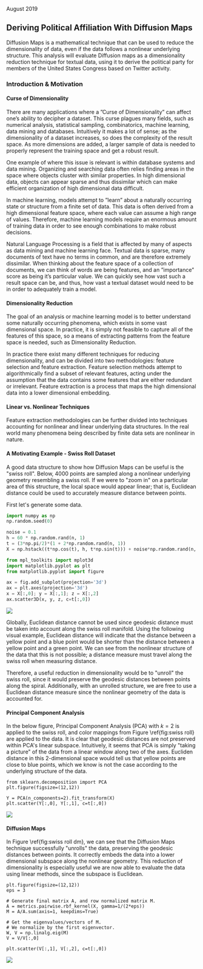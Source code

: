 August 2019

## Deriving Political Affiliation With Diffusion Maps

Diffusion Maps is a mathematical technique that can be used to reduce the dimensionality of data, even if the data follows a nonlinear underlying structure. This analysis will evaluate Diffusion maps as a dimensionality reduction technique for textual data, using it to derive the political party for members of the United States Congress based on Twitter activity.

### Introduction & Motivation

#### Curse of Dimensionality

There are many applications where a ”Curse of Dimensionality” can affect one’s ability to decipher a dataset. This curse plagues many fields, such as numerical analysis, statistical sampling, combinatorics, machine learning, data mining and databases. Intuitively it makes a lot of sense; as the dimensionality of a dataset increases, so does the complexity of the result space. As more dimensions are added, a larger sample of data is needed to properly represent the training space and get a robust result.

One example of where this issue is relevant is within database systems and data mining. Organizing and searching data often relies finding areas in the space where objects cluster with similar properties. In high dimensional data, objects can appear sparse and thus dissimilar which can make efficient organization of high dimensional data difficult.

In machine learning, models attempt to ”learn” about a naturally occurring state or structure from a finite set of data. This data is often derived from a high dimensional feature space, where each value can assume a high range of values. Therefore, machine learning models require an enormous amount of training data in order to see enough combinations to make robust decisions.

Natural Language Processing is a field that is affected by many of aspects as data mining and machine learning face. Textual data is sparse, many documents of text have no terms in common, and are therefore extremely dissimilar. When thinking about the feature space of a collection of documents, we can think of words are being features, and an ”importance” score as being it’s particular value. We can quickly see how vast such a result space can be, and thus, how vast a textual dataset would need to be in order to adequately train a model.

#### Dimensionality Reduction

The goal of an analysis or machine learning model is to better understand some naturally occurring phenomena, which exists in some vast dimensional space. In practice, it is simply not feasible to capture all of the features of this space, so a means of extracting patterns from the feature space is needed, such as Dimensionality Reduction.

In practice there exist many different techniques for reducing dimensionality, and can be divided into two methodologies: feature selection and feature extraction. Feature selection methods attempt to algorithmically find a subset of relevant features, acting under the assumption that the data contains some features that are either redundant or irrelevant. Feature extraction is a process that maps the high dimensional data into a lower dimensional embedding.

#### Linear vs. Nonlinear Techniques

Feature extraction methodologies can be further divided into techniques accounting for nonlinear and linear underlying data structures. In the real world many phenomena being described by finite data sets are nonlinear in nature.

#### A Motivating Example - Swiss Roll Dataset

A good data structure to show how Diffusion Maps can be useful is the "swiss roll". Below, 4000 points are sampled along a nonlinear underlying geometry resembling a swiss roll. If we were to "zoom in" on a particular area of this structure, the local space would appear linear; that is, Euclidean distance could be used to accurately measure distance between points.

First let's generate some data.
```python
import numpy as np
np.random.seed(0)

noise = 0.1
h = 60 * np.random.rand(n, 1)
t = (3*np.pi/2)*(1 + 2*np.random.rand(n, 1))
X = np.hstack((t*np.cos(t), h, t*np.sin(t))) + noise*np.random.rand(n, 3)
```

```python
from mpl_toolkits import mplot3d
import matplotlib.pyplot as plt
from matplotlib.pyplot import figure

ax = fig.add_subplot(projection='3d')
ax = plt.axes(projection='3d')
x = X[:,0]; y = X[:,1]; z = X[:,2]
ax.scatter3D(x, y, z, c=t[:,0])
```

![](/images/diffusion_maps/swiss_roll.png)

Globally, Euclidean distance cannot be used since geodesic distance must be taken into account along the swiss roll manifold. Using the following visual example, Euclidean distance will indicate that the distance between a yellow point and a blue point would be shorter than the distance between a yellow point and a green point. We can see from the nonlinear structure of the data that this is not possible; a distance measure must travel along the swiss roll when measuring distance.

Therefore, a useful reduction in dimensionality would be to "unroll" the swiss roll, since it would preserve the geodesic distances between points along the spiral. Additionally, with an unrolled structure, we are free to use a Euclidean distance measure since the nonlinear geometry of the data is accounted for.

#### Principal Component Analysis

In the below figure, Principal Component Analysis (PCA) with $k=2$ is applied to the swiss roll, and color mappings from Figure \ref{fig:swiss roll} are applied to the data. It is clear that geodesic distances are not preserved within PCA's linear subspace. Intuitively, it seems that PCA is simply "taking a picture" of the data from a linear window along two of the axes. Eucliden distance in this 2-dimensional space would tell us that yellow points are close to blue points, which we know is not the case according to the underlying structure of the data.

```
from sklearn.decomposition import PCA
plt.figure(figsize=(12,12))

Y = PCA(n_components=2).fit_transform(X)
plt.scatter(Y[:,0], Y[:,1], c=t[:,0])
```

![](/images/diffusion_maps/swiss_roll_pca.png)

#### Diffusion Maps

In Figure \ref{fig:swiss roll dm}, we can see that the Diffusion Maps technique successfully "unrolls" the data, preserving the geodesic distances between points. It correctly embeds the data into a lower dimensional subspace along the nonlinear geometry. This reduction of dimensionality is especially useful we are now able to evaluate the data using linear methods, since the subspace is Euclidean.

```
plt.figure(figsize=(12,12))
eps = 3

# Generate final matrix A, and row normalized matrix M.
A = metrics.pairwise.rbf_kernel(X, gamma=1/(2*eps))
M = A/A.sum(axis=1, keepdims=True)

# Get the eigenvalues/vectors of M.
# We normalize by the first eigenvector.
W, V = np.linalg.eig(M)
V = V/V[:,0]

plt.scatter(V[:,1], V[:,2], c=t[:,0])
```

![](/images/diffusion_maps/swiss_roll_dm.png)
